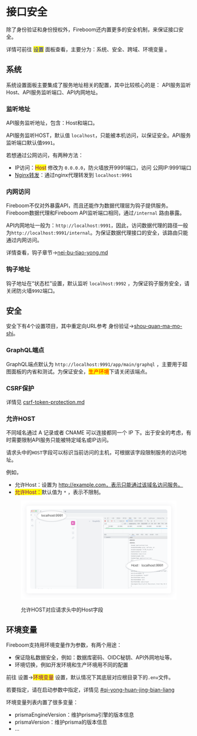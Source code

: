 # 接口安全

除了身份验证和身份授权外，Fireboom还内置更多的安全机制，来保证接口安全。

详情可前往 <mark style="color:blue;">设置</mark> 面板查看，主要分为：系统、安全、跨域、环境变量 。

## 系统

系统设置面板主要集成了服务地址相关的配置，其中比较核心的是： API服务监听Host、API服务监听端口、API内网地址。

### 监听地址

API服务监听地址，包含：Host和端口。

API服务监听HOST，默认值 `localhost`，只能被本机访问，以保证安全。API服务监听端口默认值`9991`。

若想通过公网访问，有两种方法：

* IP访问：<mark style="color:purple;">Host</mark> 修改为 `0.0.0.0`，防火墙放开9991端口，访问 公网IP:9991端口
* [Nginx转发](../bu-shu-yun-wei/shou-dong-bu-shu/#nginx-pei-zhi)：通过nginx代理转发到 `localhost:9991`

### 内网访问

Fireboom不仅对外暴露API，而且还能作为数据代理层为钩子提供服务。Fireboom数据代理和Fireboom API监听端口相同，通过`/internal` 路由暴露。

API内网地址一般为：`http://localhost:9991`，因此，访问数据代理的路径一般为`http://localhost:9991/internal`。为保证数据代理接口的安全，该路由只能通过内网访问。

详情查看，钩子章节->[nei-bu-tiao-yong.md](../../jin-jie-gou-zi-ji-zhi/nei-bu-tiao-yong.md "mention")

### 钩子地址

钩子地址在“状态栏”设置，默认监听 `localhost:9992` ，为保证钩子服务安全，请关闭防火墙`9992`端口。

## 安全

安全下有4个设置项目，其中重定向URL参考 身份验证->[shou-quan-ma-mo-shi](../../ji-chu-ke-shi-hua-kai-fa/shen-fen-yan-zheng/shou-quan-ma-mo-shi/ "mention")。

### GraphQL端点

GraphQL端点默认为 `http://localhost:9991/app/main/graphql` ，主要用于超图面板的内省和测试。为保证安全，<mark style="color:red;">生产环境</mark>下请关闭该端点。

### CSRF保护

详情见 [csrf-token-protection.md](csrf-token-protection.md "mention")

### 允许HOST

不同域名通过 A 记录或者 CNAME 可以连接都同一个 IP 下。出于安全的考虑，有时需要限制API服务只能被特定域名或IP访问。

请求头中的`HOST`字段可以标识当前访问的主机，可根据该字段限制服务的访问地址。

例如，

* 允许Host：设置为 http://example.com，表示只能通过该域名访问服务。
* <mark style="color:purple;">允许Host：</mark>默认值为 `*` ，表示不限制。

<figure><img src="../../.gitbook/assets/image (4).png" alt=""><figcaption><p>允许HOST对应请求头中的Host字段</p></figcaption></figure>

## 环境变量

Fireboom支持用环境变量作为参数，有两个用途：

* 保证隐私数据安全，例如：数据库密码、OIDC秘钥、API外网地址等。
* 环境切换，例如开发环境和生产环境用不同的配置

前往 设置-><mark style="color:purple;">环境变量</mark> 设置，默认情况下其底层对应根目录下的`.env`文件。

若要指定，请在启动参数中指定，详情见 [#qi-yong-huan-jing-bian-liang](../../ji-chu-ke-shi-hua-kai-fa/gai-lan/cli.md#qi-yong-huan-jing-bian-liang "mention")

环境变量列表内置了很多变量：

* prismaEngineVersion：维护prisma引擎的版本信息
* prismaVersion：维护prisma的版本信息
* ...
